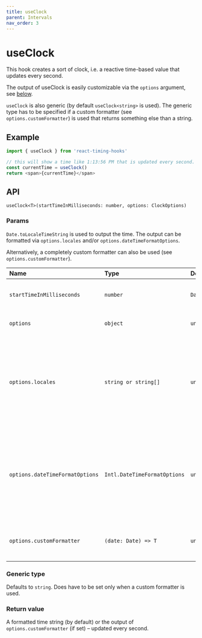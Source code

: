 ```yaml
---
title: useClock
parent: Intervals
nav_order: 3
---
```


# useClock

This hook creates a sort of clock, i.e. a reactive time-based value that updates every second.

The output of useClock is easily customizable via the `options` argument, see [below](#params).

`useClock` is also generic (by default `useClock<string>` is used). The generic type has to be specified if a 
custom formatter (see `options.customFormatter`) is used that returns something else than a string.

## Example

```javascript
import { useClock } from 'react-timing-hooks'

// this will show a time like 1:13:56 PM that is updated every second. Like a clock.
const currentTime = useClock()
return <span>{currentTime}</span>
```

## API

`useClock<T>(startTimeInMilliseconds: number, options: ClockOptions)`

### Params

`Date.toLocaleTimeString` is used to output the time. The output can be formatted via `options.locales` and/or `options.dateTimeFormatOptions`. 

Alternatively, a completely custom formatter can also be used (see `options.customFormatter`).

| Name                        | Type | Default                                     | Description                                                          |
|:----------------------------|:-----|:--------------------------------------------|:---------------------------------------------------------------------|
| `startTimeInMilliseconds`   |`number`| `Date.now()`                                | A number in milliseconds, marking the start time.                    |
| `options`                   |`object`| `undefined`                                 | An object of options, see below                                      |
| `options.locales`           |`string or string[]`      | `undefined` | A function that turns the date which is updated every second into a string. This string will then be the output of the hook. |
| `options.dateTimeFormatOptions` |`Intl.DateTimeFormatOptions`| `undefined` | A function that turns the date which is updated every second into a string. This string will then be the output of the hook. |
| `options.customFormatter`    |`(date: Date) => T` | `undefined` | Alters the return value of `useClock`. Must return `T`. |

### Generic type

Defaults to `string`. Does have to be set only when a custom formatter is used.

### Return value

A formatted time string (by default) or the output of `options.customFormatter` (if set) – updated every second.
